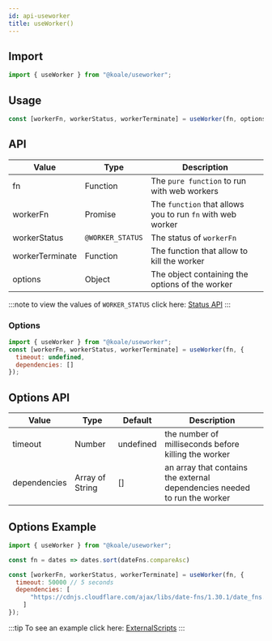 ```yaml
---
id: api-useworker
title: useWorker()
---
```


## Import

```javascript
import { useWorker } from "@koale/useworker";
```

## Usage

```javascript
const [workerFn, workerStatus, workerTerminate] = useWorker(fn, options);
```

## API

| Value           | Type             | Description                                                |
| --------------- | ---------------- | ---------------------------------------------------------- |
| fn              | Function         | The `pure function` to run with web workers                |
| workerFn        | Promise          | The `function` that allows you to run `fn` with web worker |
| workerStatus    | `@WORKER_STATUS` | The status of `workerFn`                                   |
| workerTerminate | Function         | The function that allow to kill the worker                 |
| options         | Object           | The object containing the options of the worker            |

:::note
to view the values of `WORKER_STATUS` click here: [Status API](./workerstatus.md)
:::

### Options

```javascript
import { useWorker } from "@koale/useworker";
const [workerFn, workerStatus, workerTerminate] = useWorker(fn, {
  timeout: undefined,
  dependencies: []
});
```

## Options API

| Value        | Type            | Default   | Description                                                               |
| ------------ | --------------- | --------- | ------------------------------------------------------------------------- |
| timeout      | Number          | undefined | the number of milliseconds before killing the worker                      |
| dependencies | Array of String | []        | an array that contains the external dependencies needed to run the worker |

## Options Example

```javascript
import { useWorker } from "@koale/useworker";

const fn = dates => dates.sort(dateFns.compareAsc)

const [workerFn, workerStatus, workerTerminate] = useWorker(fn, {
  timeout: 50000 // 5 seconds
  dependencies: [
      "https://cdnjs.cloudflare.com/ajax/libs/date-fns/1.30.1/date_fns.js" // dateFns
    ]
});
```

:::tip
To see an example click here: [ExternalScripts](https://github.com/alewin/useWorker/blob/develop/example/src/pages/ExternalScripts/index.js)
:::

